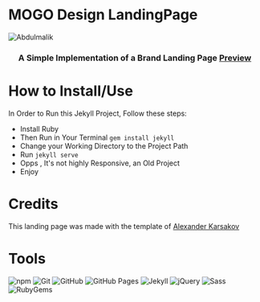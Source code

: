 # MOGO Design LandingPage
![Abdulmalik](MOGO.png)
<h3 align="center">
A Simple Implementation of a Brand Landing Page <a href="https://abdulmaliknurudeen4.github.io/MOGO-template-Design/" target="_blank" rel="noreferrer">Preview</a>
</h3>


# How to Install/Use
In Order to Run this Jekyll Project, Follow these steps:
* Install Ruby
* Then Run in Your Terminal `gem install jekyll`
* Change your Working Directory to the Project Path
* Run `jekyll serve`
* Opps , It's not highly Responsive, an Old Project
* Enjoy

#   Credits
This landing page was made with the template of  <a href="https://freebiesbug.com/psd-freebies/mogo-free-one-page-psd-template/">Alexander Karsakov</a>

# Tools
![npm](https://img.shields.io/static/v1?style=for-the-badge&message=npm&color=CB3837&logo=npm&logoColor=FFFFFF&label=)
![Git](https://img.shields.io/static/v1?style=for-the-badge&message=Git&color=F05032&logo=Git&logoColor=FFFFFF&label=)
![GitHub](https://img.shields.io/static/v1?style=for-the-badge&message=GitHub&color=181717&logo=GitHub&logoColor=FFFFFF&label=)
![GitHub Pages](https://img.shields.io/static/v1?style=for-the-badge&message=GitHub+Pages&color=222222&logo=GitHub+Pages&logoColor=FFFFFF&label=)
![Jekyll](https://img.shields.io/static/v1?style=for-the-badge&message=Jekyll&color=CC0000&logo=Jekyll&logoColor=FFFFFF&label=)
![jQuery](https://img.shields.io/static/v1?style=for-the-badge&message=jQuery&color=0769AD&logo=jQuery&logoColor=FFFFFF&label=)
![Sass](https://img.shields.io/static/v1?style=for-the-badge&message=Sass&color=CC6699&logo=Sass&logoColor=FFFFFF&label=)
![RubyGems](https://img.shields.io/static/v1?style=for-the-badge&message=RubyGems&color=E9573F&logo=RubyGems&logoColor=FFFFFF&label=)